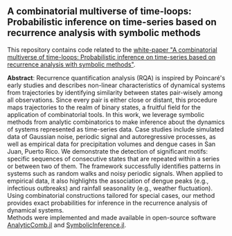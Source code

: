## A combinatorial multiverse of time-loops: Probabilistic inference on time-series based on recurrence analysis with symbolic methods

This repository contains code related to the [white-paper "A combinatorial multiverse of time-loops: Probabilistic inference on time-series based on recurrence analysis with symbolic methods"](https://osf.io/preprints/osf/3ws85).  

**Abstract**: Recurrence quantification analysis (RQA) is inspired by Poincaré's early studies and describes non-linear characteristics of dynamical systems from trajectories by identifying similarity between states pair-wisely among all observations. Since every pair is either close or distant, this procedure maps trajectories to the realm of binary states, a fruitful field for the application of combinatorial tools. 
In this work, we leverage symbolic methods from analytic combinatorics to make inference about the dynamics of systems represented as time-series data. Case studies include simulated data of Gaussian noise, periodic signal and autoregressive processes, as well as empirical data for precipitation volumes and dengue cases in San Juan, Puerto Rico. We demonstrate the detection of significant motifs: specific sequences of consecutive states that are repeated within a series or between two of them.
The framework successfully identifies patterns in systems such as random walks and noisy periodic signals. When applied to empirical data, it also highlights the association of dengue peaks (e.g., infectious outbreaks) and rainfall seasonality (e.g., weather fluctuation). 
Using combinatorial constructions tailored for special cases, our method provides exact probabilities for inference in the recurrence analysis of dynamical systems.  
Methods were implemented and made available in open-source software [AnalyticComb.jl](https://github.com/fargolo/AnalyticComb.jl) and [SymbolicInference.jl](https://github.com/fargolo/SymbolicInference.jl/).